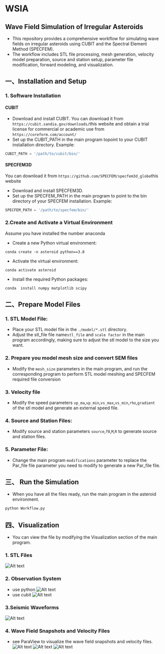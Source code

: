 # WSIA 

## Wave Field Simulation of Irregular Asteroids
 * This repository provides a comprehensive workflow for simulating wave fields on irregular asteroids using CUBIT and the Spectral Element Method (SPECFEM).
 * The workflow includes STL file processing, mesh generation, velocity model preparation, source and station setup, parameter file modification, forward modeling, and visualization.

## 一、Installation and Setup

### 1. Software Installation

#### CUBIT

* Download and install CUBIT.
  You can download it from `https://cubit.sandia.gov/downloads/`this website and obtain a trial license for commercial or academic use from `https://coreform.com/account/`
* Set up the CUBIT_PATH in the main program topoint to your CUBIT installation directory. Example:
```python 
CUBIT_PATH = '/path/to/cubit/bin/'
```

#### SPECFEM3D

You can download it from `https://github.com/SPECFEM/specfem3d_globe`this website
* Download and install SPECFEM3D.
* Set up the SPECFEM_PATH in the main program to point to the bin directory of your SPECFEM installation. Example:
```python
SPECFEM_PATH = '/path/to/specfem/bin/'
```
### 2.Create and Activate a Virtual Environment

Assume you have installed the number anaconda
* Create a new Python virtual environment:
```shell
conda create -n asteroid python==3.8
```
* Activate the virtual environment:
```shell
conda activate asteroid
```
* Install the required Python packages:
```shell 
conda  install numpy matplotlib scipy
```

## 二、Prepare Model Files

### 1. STL Model File:

* Place your STL model file in the `./model/*.stl` directory. 
* Adjust the stl_file file name`stl_file` and `scale factor` in the main program accordingly, making sure to adjust the stl model to the size you want.

### 2. Prepare you model mesh size and convert SEM files

* Modify the `mesh_size` parameters in the main program, and run the corresponding program to perform STL model meshing and SPECFEM required file conversion

### 3. Velocity file

* Modify the speed parameters `vp_ma`,`vp_min`,`vs_max`,`vs_min`,`rho`,`gradient` of the stl model and generate an external speed file.
  
### 4. Source and Station Files:

* Modify source and station parameters `source`,`f0`,`M`,`R` to generate source and station files.
  
### 5. Parameter File:

* Change the main program `modifications` parameter to replace the Par_file file parameter you need to modify to generate a new Par_file file.

## 三、 Run the Simulation

* When you have all the files ready, run the main program in the asteroid environment.
```python 
python Workflow.py
```

## 四、Visualization
 * You can view the file by modifying the Visualization section of the main program.
  
  ### 1. STL Files
![Alt text](./doc/stl_file.png)
### 2. Observation System
 * use python
 ![Alt text](./doc/observation_python.png)
 * use cubit
 ![Alt text](./doc/observation_cubit.png)

### 3.Seismic Waveforms
 ![Alt text](./doc/waveform_plot.png)
### 4. Wave Field Snapshots and Velocity Files

 * see ParaView to visualize the wave field snapshots and velocity files.\
  ![Alt text](./doc/vp_model.png)
  ![Alt text](./doc/wave_field_volume.png)
  ![Alt text](./doc/wave_field_inner.png)
